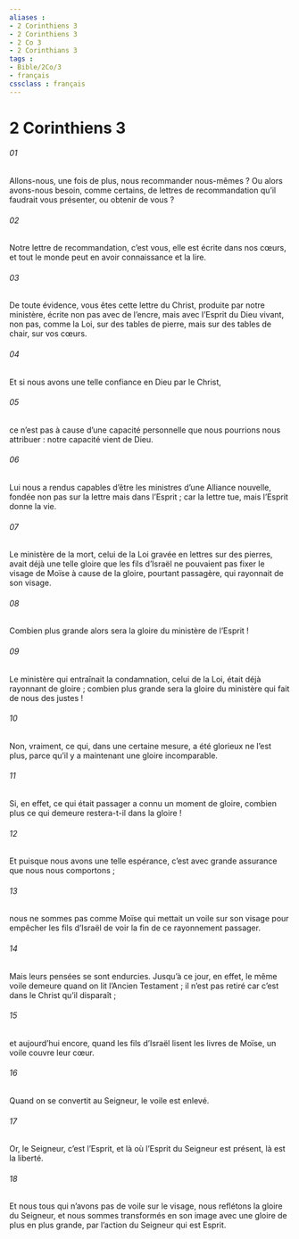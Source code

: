 ```yaml
---
aliases : 
- 2 Corinthiens 3
- 2 Corinthiens 3
- 2 Co 3
- 2 Corinthians 3
tags : 
- Bible/2Co/3
- français
cssclass : français
---
```


# 2 Corinthiens 3

###### 01
Allons-nous, une fois de plus, nous recommander nous-mêmes ? Ou alors avons-nous besoin, comme certains, de lettres de recommandation qu’il faudrait vous présenter, ou obtenir de vous ?
###### 02
Notre lettre de recommandation, c’est vous, elle est écrite dans nos cœurs, et tout le monde peut en avoir connaissance et la lire.
###### 03
De toute évidence, vous êtes cette lettre du Christ, produite par notre ministère, écrite non pas avec de l’encre, mais avec l’Esprit du Dieu vivant, non pas, comme la Loi, sur des tables de pierre, mais sur des tables de chair, sur vos cœurs.
###### 04
Et si nous avons une telle confiance en Dieu par le Christ,
###### 05
ce n’est pas à cause d’une capacité personnelle que nous pourrions nous attribuer : notre capacité vient de Dieu.
###### 06
Lui nous a rendus capables d’être les ministres d’une Alliance nouvelle, fondée non pas sur la lettre mais dans l’Esprit ; car la lettre tue, mais l’Esprit donne la vie.
###### 07
Le ministère de la mort, celui de la Loi gravée en lettres sur des pierres, avait déjà une telle gloire que les fils d’Israël ne pouvaient pas fixer le visage de Moïse à cause de la gloire, pourtant passagère, qui rayonnait de son visage.
###### 08
Combien plus grande alors sera la gloire du ministère de l’Esprit !
###### 09
Le ministère qui entraînait la condamnation, celui de la Loi, était déjà rayonnant de gloire ; combien plus grande sera la gloire du ministère qui fait de nous des justes !
###### 10
Non, vraiment, ce qui, dans une certaine mesure, a été glorieux ne l’est plus, parce qu’il y a maintenant une gloire incomparable.
###### 11
Si, en effet, ce qui était passager a connu un moment de gloire, combien plus ce qui demeure restera-t-il dans la gloire !
###### 12
Et puisque nous avons une telle espérance, c’est avec grande assurance que nous nous comportons ;
###### 13
nous ne sommes pas comme Moïse qui mettait un voile sur son visage pour empêcher les fils d’Israël de voir la fin de ce rayonnement passager.
###### 14
Mais leurs pensées se sont endurcies. Jusqu’à ce jour, en effet, le même voile demeure quand on lit l’Ancien Testament ; il n’est pas retiré car c’est dans le Christ qu’il disparaît ;
###### 15
et aujourd’hui encore, quand les fils d’Israël lisent les livres de Moïse, un voile couvre leur cœur.
###### 16
Quand on se convertit au Seigneur, le voile est enlevé.
###### 17
Or, le Seigneur, c’est l’Esprit, et là où l’Esprit du Seigneur est présent, là est la liberté.
###### 18
Et nous tous qui n’avons pas de voile sur le visage, nous reflétons la gloire du Seigneur, et nous sommes transformés en son image avec une gloire de plus en plus grande, par l’action du Seigneur qui est Esprit.
